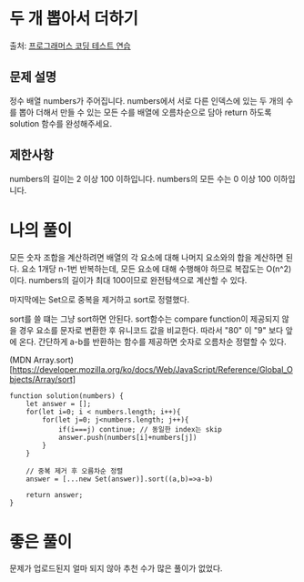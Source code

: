 # 두 개 뽑아서 더하기

출처: [프로그래머스 코딩 테스트 연습](https://programmers.co.kr/learn/challenges)

## 문제 설명

정수 배열 numbers가 주어집니다. numbers에서 서로 다른 인덱스에 있는 두 개의 수를 뽑아 더해서 만들 수 있는 모든 수를 배열에 오름차순으로 담아 return 하도록 solution 함수를 완성해주세요.

## 제한사항

numbers의 길이는 2 이상 100 이하입니다.
numbers의 모든 수는 0 이상 100 이하입니다.

# 나의 풀이

모든 숫자 조합을 계산하려면 배열의 각 요소에 대해 나머지 요소와의 합을 계산하면 된다.
요소 1개당 n-1번 반복하는데, 모든 요소에 대해 수행해야 하므로 복잡도는 O(n^2) 이다.
numbers의 길이가 최대 100이므로 완전탐색으로 계산할 수 있다.

마지막에는 Set으로 중복을 제거하고 sort로 정렬했다.

sort를 쓸 떄는 그냥 sort하면 안된다. sort함수는 compare function이 제공되지 않을 경우 요소를 문자로 변환한 후 유니코드 값을 비교한다. 따라서 "80" 이 "9" 보다 앞에 온다. 간단하게 a-b를 반환하는 함수를 제공하면 숫자로 오름차순 정렬할 수 있다.

(MDN Array.sort)[https://developer.mozilla.org/ko/docs/Web/JavaScript/Reference/Global_Objects/Array/sort]

```
function solution(numbers) {
    let answer = [];
    for(let i=0; i < numbers.length; i++){
        for(let j=0; j<numbers.length; j++){
            if(i===j) continue; // 동일한 index는 skip
            answer.push(numbers[i]+numbers[j])
        }
    }

    // 중복 제거 후 오름차순 정렬
    answer = [...new Set(answer)].sort((a,b)=>a-b)

    return answer;
}
```

# 좋은 풀이

문제가 업로드된지 얼마 되지 않아 추천 수가 많은 풀이가 없었다.
